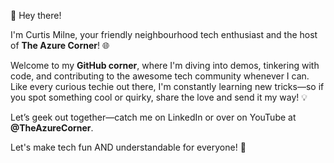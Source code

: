 👋 Hey there!

I'm Curtis Milne, your friendly neighbourhood tech enthusiast and the host of **The Azure Corner**! 🌐

Welcome to my **GitHub corner**, where I'm diving into demos, tinkering with code, and contributing to the awesome tech community whenever I can. Like every curious techie out there, I'm constantly learning new tricks—so if you spot something cool or quirky, share the love and send it my way! 💡

Let’s geek out together—catch me on LinkedIn or over on YouTube at **@TheAzureCorner**.

Let's make tech fun AND understandable for everyone! 🚀

<!---
The-Azure-Corner/The-Azure-Corner is a ✨ special ✨ repository because its `README.md` (this file) appears on your GitHub profile.
You can click the Preview link to take a look at your changes.
--->
